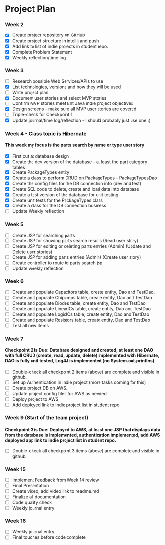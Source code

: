# Project Plan

### Week 2
- [X] Create project repository on GitHub
- [X] Create project structure in intellij and push
- [X] Add link to list of indie projects in student repo.
- [X] Complete Problem Statement
- [X] Weekly reflection/time log

### Week 3
- [ ] Research possible Web Services/APIs to use
- [X] List technologies, versions and how they will be used
- [ ] Write project plan
- [X] Document user stories and select MVP stories
- [ ] Confirm MVP stories meet Ent Java indie project objectives
- [X] Design screens - make sure all MVP user stories are covered
- [ ] Triple-check for Checkpoint 1
- [X] Update journal/time log/reflection - I should probably just use one :)

### Week 4 - Class topic is Hibernate
#### This week my focus is the parts search by name or type user story
- [X] First cut at database design
- [X] Create the dev version of the database - at least the part category tables
- [X] Create PackageTypes entity
- [X] Create a class to perform CRUD on PackageTypes - PackageTypesDao
- [X] Create the config files for the DB connection info (dev and test)
- [X] Create SQL code to delete, create and load data into database
- [X] Create a test version of the database for unit testing
- [X] Create unit tests for the PackageTypes class
- [X] Create a class for the DB connection business
- [ ] Update Weekly reflection

### Week 5
- [ ] Create JSP for searching parts 
- [ ] Create JSP for showing parts search results (Read user story)
- [ ] Create JSP for editing or deleting parts entries (Admin) (Update and Delete user stories)
- [ ] Create JSP for adding parts entries (Admin) (Create user story)
- [ ] Create controller to route to parts search jsp
- [ ] Update weekly reflection

### Week 6
- [ ] Create and populate Capacitors table, create entity, Dao and TestDao.
- [ ] Create and populate Chipamps table, create entity, Dao and TestDao
- [ ] Create and populate Diodes table, create entity, Dao and TestDao
- [ ] Create and populate LinearICs table, create entity, Dao and TestDao
- [ ] Create and populate LogicICs table, create entity, Dao and TestDao
- [ ] Create and populate Resistors table, create entity, Dao and TestDao
- [ ] Test all new items

### Week 7
#### Checkpoint 2 is Due: Database designed and created, at least one DAO with full CRUD (create, read, update, delete) implemented with Hibernate, DAO is fully unit tested, Log4J is implemented (no System.out.printlns)

- [ ] Double-check all checkpoint 2 items (above) are complete and visible in github.
- [ ] Set up Authentication in indie project (more tasks coming for this)
- [ ] Create project DB on AWS.
- [ ] Update project config files for AWS as needed
- [ ] Deploy project to AWS
- [ ] Add deployed link to indie project list in student repo

### Week 9 (Start of the team project)
#### Checkpoint 3 is Due: Deployed to AWS, at least one JSP that displays data from the database is implemented, authentication implemented, add AWS deployed app link to indie project list in student repo.
- [ ] Double-check all checkpoint 3 items (above) are complete and visible in github.

### Week 15
- [ ] Implement Feedback from Week 14 review
- [ ] Final Presentation
- [ ] Create video, add video link to readme.md
- [ ] Finalize all documentation
- [ ] Code quality check
- [ ] Weekly journal entry

### Week 16
- [ ] Weekly journal entry
- [ ] Final touches before code complete

